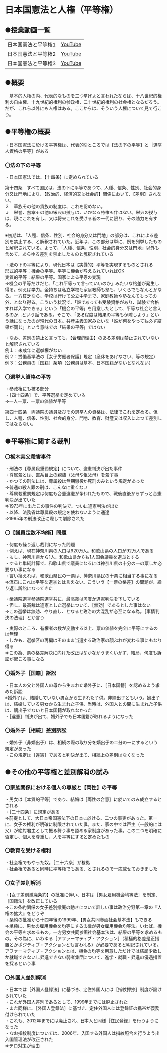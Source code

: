 # 日本国憲法と人権（平等権）  
  

## ●授業動画一覧
|||
|:----:|:----:|
|日本国憲法と平等権1|[YouTube](https://youtu.be/A3dWAgUbOpU)|
|日本国憲法と平等権2|[YouTube](https://youtu.be/rqM5DVi99mY)|
|日本国憲法と平等権3|[YouTube](https://youtu.be/JG1yRUnKybk)|
## ●概要  
　基本的人権の内、代表的なものを三つ挙げよと言われたならば、十八世紀的権利の自由権、十九世紀的権利の参政権、二十世紀的権利の社会権となるだろう。だが、これら以外にも人権はある。ここからは、そういう人権について見て行こう。  
  
  
## ●平等権の概要  
・日本国憲法に於ける平等権は、代表的なところでは【法の下の平等】と［選挙人資格の平等］がある  
  
### 〇法の下の平等  
・日本国憲法では、【十四条】に定められている  
  
  第十四条　すべて国民は、法の下に平等であつて、人種、信条、性別、社会的身分又は門地により、【政治的、経済的又は社会的】関係において、【差別】されない。  
  ２　華族その他の貴族の制度は、これを認めない。  
  ３　栄誉、勲章その他の栄典の授与は、いかなる特権も伴はない。栄典の授与は、現にこれを有し、又は将来これを受ける者の一代に限り、その効力を有する。  
  
※初期は、「人種、信条、性別、社会的身分又は門地」の部分は、これによる差別を禁止する、と解釈されていた。近年は、この部分は単に、例を列挙したものと解釈されている。よって、「人種、信条、性別、社会的身分又は門地」以外も含めて、あらゆる差別を禁止したものと解釈されている  
  
・法の下の平等により、現代日本は【実質的】平等を実現するものとされる  
形式的平等：機会の平等。平等に機会が与えられていればOK  
実質的平等：結果の平等。国家による平等の実現  
⇒機会の平等だけだと、「これ平等って言っていいのか」みたいな格差が発生し得る。例えば学力。金持ちは私立学校も家庭教師も塾も、いくらでもなんとかなる。一方貧乏なら、学校は行けて公立中学まで、家庭教師や塾なんてもっての外、となり得る。こういう状況で、「誰であっても受験資格があり、試験で合格すれば入学できる」という「機会の平等」を用意したとして、平等な社会と言えるのか…という話である。そこで、「ある程度は結果の平等も保障しよう」という話になったのが現代の日本。共産主義国家みたいな「誰が何をやっても必ず結果が同じ」という意味での「結果の平等」ではない  
  
・なお、差別の禁止と言っても、【合理的理由】のある差別は禁止されていないと解釈されている  
例１：未成年に選挙権がない  
例２：労働基準法の［女子労働者保護］規定（産休をあげなさい、等の規定）  
例３：公務員の［国籍］条項（公務員は基本、日本国籍がないとなれない）  
  
  
  
### 〇選挙人資格の平等  
・参政権にも被る部分  
・［四十四条］で、平等選挙を定めている  
⇒一人一票、一票の価値が平等  
  
  第四十四条　両議院の議員及びその選挙人の資格は、法律でこれを定める。但し、人種、信条、性別、社会的身分、門地、教育、財産又は収入によつて差別してはならない。  
  
## ●平等権に関する裁判  
### 〇栃木実父殺害事件  
・刑法の【尊属殺重罰規定】について、違憲判決が出た事件  
・尊属殺とは、直系目上の親族（父母や祖父母）を殺す事  
・かつての刑法には、尊属殺は無期懲役か死刑のみという規定があった  
⇒普通の殺人罪の刑は、こんなに重くない  
・尊属殺重罰規定は何度も合憲違憲が争われたもので、戦後直後からずっと合憲判決が出ていた  
⇒1973年に出たこの事件の判決で、ついに違憲判決が出た  
・以降、法務省は尊属殺の規定を使わないように通達  
⇒1995年の刑法改正に際して削除された  
  
  
### 〇【議員定数不均衡】問題  
・何度も繰り返し裁判になった問題  
・例えば、現在神奈川県の人口は920万人。和歌山県の人口が92万人である  
・もし、神奈川県から1人、和歌山県からも1人国会議員を選ぶとする  
・すると単純計算で、和歌山県で議員になるには神奈川県の十分の一の票しか必要ない事になる  
・言い換えれば、和歌山県民の一票は、神奈川県民の十票に相当する事になる  
⇒流石にこれは平等な選挙とは言えない。こういう【一票の格差】の問題が、繰り返し訴訟になってきた  
  
・衆議院選挙参議院選挙共に、最高裁は何度か違憲判決を下している  
・但し、最高裁は違憲とした選挙について、［無効］であるとした事はない  
⇒この選挙は無効、やり直し、となると政治の大混乱が必至になる為。［事情判決の法理］とか言う  
  
・実際のところ、有権者の数が変動する以上、票の価値を完全に平等にするのは無理  
・しかも、選挙区の再編はそのまま当選する政治家の顔ぶれが変わる事にもなり得る  
⇒この為、票の格差解決に向けた改正はなかなかうまくいかず、結局、何度も訴訟が起こる事になる  
  
  
### 〇婚外子［国籍］訴訟  
・日本人の父と外国人の母から生まれた婚外子に、［日本国籍］を認めるよう求めた訴訟  
※婚外子は、結婚していない男女から生まれた子供。非嫡出子ともいう。嫡出子は、結婚している男女から生まれた子供。当時は、外国人との間に生まれた子供は、嫡出子でないと日本国籍が取れなかった  
・［違憲］判決が出て、婚外子でも日本国籍が取れるようになった  
  
  
### 〇婚外子［相続］差別訴訟  
・婚外子（非嫡出子）は、相続の際の取り分を嫡出子の二分の一にするという規定があった  
・この規定は［違憲］であると判決が出て、相続上の差別はなくなった  
  
## ●その他の平等権と差別解消の試み  
### 〇家族関係における個人の尊厳と【両性】の平等  
・男女は［本質的平等］であり、結婚は［両性の合意］に於いてのみ成立するとされる  
・［二十四条］に規定がある  
⇒前提として、大日本帝国憲法下の日本に於ける、二つの事実があった。第一に、女子の権利が明確に制限されていた事。また、家の中では戸主（一般的には父）が絶対君主として振る舞う事を認める家制度があった事。この二つを明確に否定し、個人を尊重し、人を平等にすると定めたもの  
  
  
### 〇教育を受ける権利  
・社会権でもやった奴。［二十六条］が根拠  
・社会権であると同時に平等権でもある、とされるので一応載せておきました  
  
  
### 〇女子差別解消  
・【女子差別撤廃条約】の批准に伴い、日本は［男女雇用機会均等法］を制定、［国籍法］を改正している  
⇒この条約関係の女子差別撤廃の動きについて詳しい事は政治分野第一章の『人権の拡大』をどうぞ  
・条約の批准から十四年後の1999年、【男女共同参画社会基本法】もできる  
⇒単純に、男女の雇用機会を均等にする法律が男女雇用機会均等法。いわば、機会の平等を求めるもの。一方男女共同参画社会基本法は、結果の平等を求めるもの。その為に、いわゆる［アファーマティブ・アクション］（積極的格差是正措置とかポジティブ・アクションとも言われる）が必要であると明記されている。アファーマティブ・アクションとは、機会の均等を用意しただけでは結局少数しか就職できないし昇進できない弱者集団について、進学・就職・昇進の優遇措置を採るという事  
  
  
### 〇外国人差別解消  
・日本では［外国人登録法］に基づき、定住外国人には［指紋押捺］制度が設けられていた  
・これが外国人差別であるとして、1999年までには廃止された  
・また同様に、［外国人登録法］に基づき、定住外国人には登録証の携帯が義務付けられていた  
・これも、2012年までには廃止され、日本人と同様［住民登録］を行うようになった  
・なお指紋制度については、2006年、入国する外国人は指紋照合を行うよう出入国管理法が改正された  
⇒テロ対策が理由  
